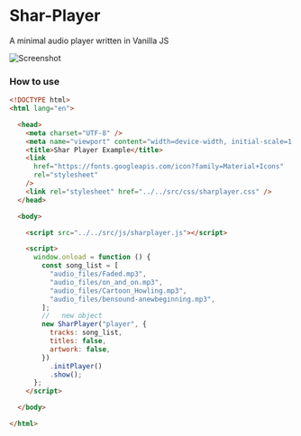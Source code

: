 # Shar-Player
A minimal audio player written in Vanilla JS

![Screenshot]('https://raw.githubusercontent.com/sharadcodes/Shar-Player/master/screenshots/shar.png')

### How to use

```html
<!DOCTYPE html>
<html lang="en">

  <head>
    <meta charset="UTF-8" />
    <meta name="viewport" content="width=device-width, initial-scale=1.0" />
    <title>Shar Player Example</title>
    <link
      href="https://fonts.googleapis.com/icon?family=Material+Icons"
      rel="stylesheet"
    />
    <link rel="stylesheet" href="../../src/css/sharplayer.css" />
  </head>

  <body>

    <script src="../../src/js/sharplayer.js"></script>

    <script>
      window.onload = function () {
        const song_list = [
          "audio_files/Faded.mp3",
          "audio_files/on_and_on.mp3",
          "audio_files/Cartoon_Howling.mp3",
          "audio_files/bensound-anewbeginning.mp3",
        ];
        //   new object
        new SharPlayer("player", {
          tracks: song_list,
          titles: false, 
          artwork: false,
        })
          .initPlayer()
          .show();
      };
    </script>

  </body>

</html>
```
